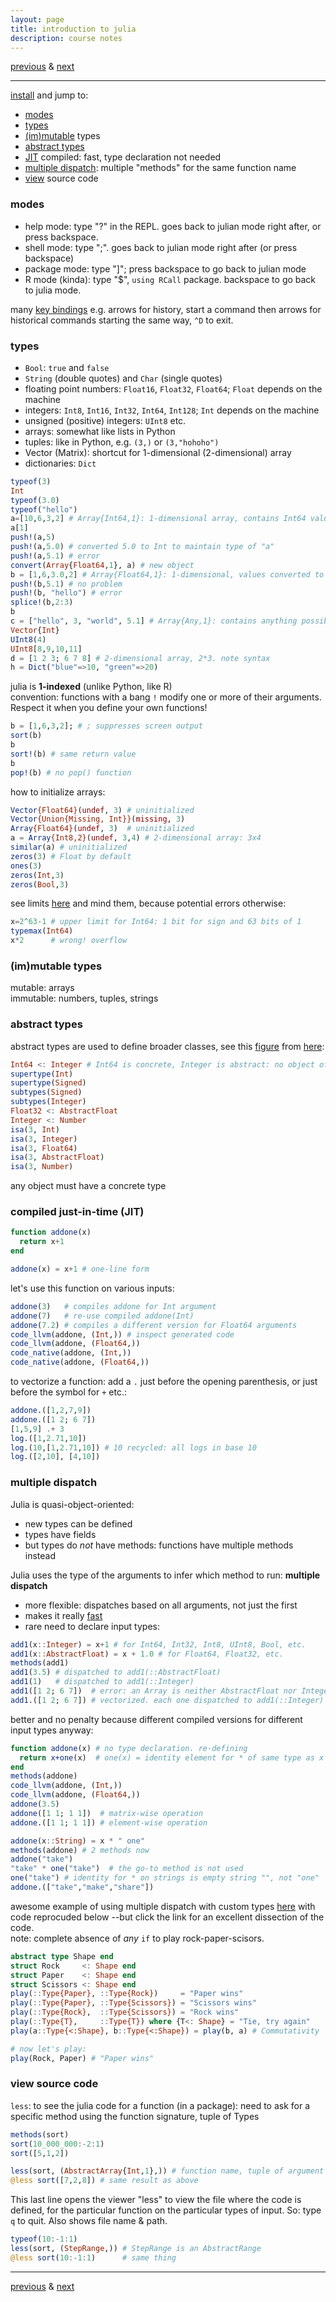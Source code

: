 ```yaml
---
layout: page
title: introduction to julia
description: course notes
---
```

[previous](notes1117.html) &
[next](notes1206-juliapackages.html)

---

[install](juliainstallation.html) and
jump to:

- [modes](#modes)
- [types](#types)
- [(im)mutable](#immutable-types) types
- [abstract types](#abstract-types)
- [JIT](#compiled-just-in-time-jit) compiled: fast, type declaration not needed
- [multiple dispatch](#multiple-dispatch): multiple "methods"
  for the same function name
- [view](#view-source-code) source code

### modes

- help mode: type "?" in the REPL.
  goes back to julian mode right after,
  or press backspace.
- shell mode: type ";".
  goes back to julian mode right after (or press backspace)
- package mode: type "]"; press backspace to go
  back to julian mode
- R mode (kinda): type "$", `using RCall` package.
  backspace to go back to julia mode.

many [key bindings](https://docs.julialang.org/en/v1/stdlib/REPL/#Key-bindings-1)
e.g. arrows for history,
start a command then arrows for historical commands
starting the same way,
`^D` to exit.

### types

- `Bool`: `true` and `false`
- `String` (double quotes) and `Char` (single quotes)
- floating point numbers: `Float16`, `Float32`, `Float64`;
  `Float` depends on the machine
- integers: `Int8`, `Int16`, `Int32`, `Int64`, `Int128`;
  `Int` depends on the machine
- unsigned (positive) integers: `UInt8` etc.
- arrays: somewhat like lists in Python
- tuples: like in Python, e.g. `(3,)` or `(3,"hohoho")`
- Vector (Matrix): shortcut for 1-dimensional (2-dimensional) array
- dictionaries: `Dict`

```julia
typeof(3)
Int
typeof(3.0)
typeof("hello")
a=[10,6,3,2] # Array{Int64,1}: 1-dimensional array, contains Int64 values
a[1]
push!(a,5)
push!(a,5.0) # converted 5.0 to Int to maintain type of "a"
push!(a,5.1) # error
convert(Array{Float64,1}, a) # new object
b = [1,6,3.0,2] # Array{Float64,1}: 1-dimensional, values converted to Float64
push!(b,5.1) # no problem
push!(b, "hello") # error
splice!(b,2:3)
b
c = ["hello", 3, "world", 5.1] # Array{Any,1}: contains anything possible
Vector{Int}
UInt8(4)
UInt8[8,9,10,11]
d = [1 2 3; 6 7 8] # 2-dimensional array, 2*3. note syntax
h = Dict("blue"=>10, "green"=>20)
```

julia is **1-indexed** (unlike Python, like R)  
convention: functions with a bang `!` modify one or more of their arguments.
Respect it when you define your own functions!

```julia
b = [1,6,3,2]; # ; suppresses screen output
sort(b)
b
sort!(b) # same return value
b
pop!(b) # no pop() function
```

how to initialize arrays:

```julia
Vector{Float64}(undef, 3) # uninitialized
Vector{Union{Missing, Int}}(missing, 3)
Array{Float64}(undef, 3)  # uninitialized
a = Array{Int8,2}(undef, 3,4) # 2-dimensional array: 3x4
similar(a) # uninitialized
zeros(3) # Float by default
ones(3)
zeros(Int,3)
zeros(Bool,3)
```

see limits [here](https://docs.julialang.org/en/v1/manual/integers-and-floating-point-numbers/)
and mind them, because potential errors otherwise:

```julia
x=2^63-1 # upper limit for Int64: 1 bit for sign and 63 bits of 1
typemax(Int64)
x*2      # wrong! overflow
```

### (im)mutable types

mutable: arrays  
immutable: numbers, tuples, strings

### abstract types

abstract types are used to define broader classes,
see this [figure](https://en.wikibooks.org/wiki/Introducing_Julia/Types#/media/File:Julia-number-type-hierarchy.svg)
from
[here](https://en.wikibooks.org/wiki/Introducing_Julia/Types#Type_hierarchy):

```julia
Int64 <: Integer # Int64 is concrete, Integer is abstract: no object of type Integer per se
supertype(Int)
supertype(Signed)
subtypes(Signed)
subtypes(Integer)
Float32 <: AbstractFloat
Integer <: Number
isa(3, Int)
isa(3, Integer)
isa(3, Float64)
isa(3, AbstractFloat)
isa(3, Number)
```

any object must have a concrete type

### compiled just-in-time (JIT)

<!-- example below from Steven Johnson's [video](https://www.youtube.com/watch?v=jhlVHoeB05A&list=PLYx7XA2nY5GfavGAILg08spnrR7QWLimi)
of his talk at EuroSciPy 2014 (1h11)
-->

```julia
function addone(x)
  return x+1
end

addone(x) = x+1 # one-line form
```

let's use this function on various inputs:

```julia
addone(3)   # compiles addone for Int argument
addone(7)   # re-use compiled addone(Int)
addone(7.2) # compiles a different version for Float64 arguments
code_llvm(addone, (Int,)) # inspect generated code
code_llvm(addone, (Float64,))
code_native(addone, (Int,))
code_native(addone, (Float64,))
```

to vectorize a function: add a `.` just before
the opening parenthesis, or just before the symbol for `+` etc.:
```julia
addone.([1,2,7,9])
addone.([1 2; 6 7])
[1,5,9] .+ 3
log.([1,2.71,10])
log.(10,[1,2.71,10]) # 10 recycled: all logs in base 10
log.([2,10], [4,10])
```

### multiple dispatch

Julia is quasi-object-oriented:
- new types can be defined
- types have fields
- but types do *not* have methods: functions have multiple methods instead

Julia uses the type of the arguments to infer which method to run:
**multiple dispatch**
- more flexible: dispatches based on all arguments, not just the first
- makes it really [fast](https://julialang.org/benchmarks/)
- rare need to declare input types:

```julia
add1(x::Integer) = x+1 # for Int64, Int32, Int8, UInt8, Bool, etc.
add1(x::AbstractFloat) = x + 1.0 # for Float64, Float32, etc.
methods(add1)
add1(3.5) # dispatched to add1(::AbstractFloat)
add1(1)   # dispatched to add1(::Integer)
add1([1 2; 6 7])  # error: an Array is neither AbstractFloat nor Integer
add1.([1 2; 6 7]) # vectorized. each one dispatched to add1(::Integer)
```

better and no penalty because different
compiled versions for different input types anyway:

```julia
function addone(x) # no type declaration. re-defining
  return x+one(x)  # one(x) = identity element for * of same type as x
end
methods(addone)
code_llvm(addone, (Int,))
code_llvm(addone, (Float64,))
addone(3.5)
addone([1 1; 1 1])  # matrix-wise operation
addone.([1 1; 1 1]) # element-wise operation

addone(x::String) = x * " one"
methods(addone) # 2 methods now
addone("take")
"take" * one("take")  # the go-to method is not used
one("take") # identity for * on strings is empty string "", not "one"
addone.(["take","make","share"])
```

awesome example of using multiple dispatch with custom types
[here](https://www.juliabloggers.com/rock-paper-scissors-game-in-less-than-10-lines-of-code/)
with code reprocuded below
--but click the link for an excellent dissection of the code.  
note: complete absence of *any* `if` to play rock-paper-scisors.

```julia
abstract type Shape end
struct Rock     <: Shape end
struct Paper    <: Shape end
struct Scissors <: Shape end
play(::Type{Paper}, ::Type{Rock})     = "Paper wins"
play(::Type{Paper}, ::Type{Scissors}) = "Scissors wins"
play(::Type{Rock},  ::Type{Scissors}) = "Rock wins"
play(::Type{T},     ::Type{T}) where {T<: Shape} = "Tie, try again"
play(a::Type{<:Shape}, b::Type{<:Shape}) = play(b, a) # Commutativity

# now let's play:
play(Rock, Paper) # "Paper wins"
```

### view source code

`less`: to see the julia code for a function (in a package):
need to ask for a specific method using the function signature,
tuple of Types

```julia
methods(sort)
sort(10_000_000:-2:1)
sort([5,1,2])

less(sort, (AbstractArray{Int,1},)) # function name, tuple of argument types
@less sort([7,2,8]) # same result as above
```

This last line opens the viewer "less" to view the file where
the code is defined, for the particular function on the particular types
of input. So: type `q` to quit. Also shows file name & path.

```julia
typeof(10:-1:1)
less(sort, (StepRange,)) # StepRange is an AbstractRange
@less sort(10:-1:1)      # same thing
```

---
[previous](notes1117.html) &
[next](notes1206-juliapackages.html)
